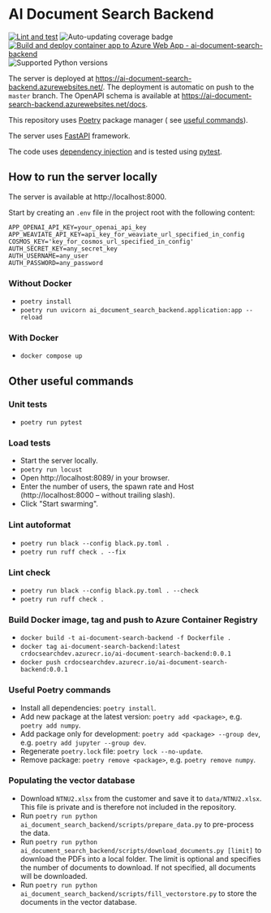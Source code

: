 # AI Document Search Backend

[![Lint and test](https://github.com/petr7555/ai-document-search-backend/actions/workflows/lint_and_test.yml/badge.svg)](https://github.com/petr7555/ai-document-search-backend/actions/workflows/lint_and_test.yml)
![Auto-updating coverage badge](https://img.shields.io/endpoint?url=https://gist.githubusercontent.com/petr7555/33a367226c0ebc77e2e059ec7e9204fb/raw/pytest-coverage-comment__master.json)
[![Build and deploy container app to Azure Web App - ai-document-search-backend](https://github.com/petr7555/ai-document-search-backend/actions/workflows/master_ai-document-search-backend.yml/badge.svg)](https://github.com/petr7555/ai-document-search-backend/actions/workflows/master_ai-document-search-backend.yml)
![Supported Python versions](https://img.shields.io/badge/Python-3.9%20%7C%203.10%20%7C%203.11-blue)

The server is deployed at https://ai-document-search-backend.azurewebsites.net/.
The deployment is automatic on push to the `master` branch.
The OpenAPI schema is available at https://ai-document-search-backend.azurewebsites.net/docs.

This repository uses [Poetry](https://python-poetry.org/) package manager (
see [useful commands](#useful-poetry-commands)).

The server uses [FastAPI](https://fastapi.tiangolo.com/tutorial/) framework.

The code uses [dependency injection](https://python-dependency-injector.ets-labs.org/examples/fastapi.html) and is
tested using [pytest](https://docs.pytest.org/en/stable/).

## How to run the server locally

The server is available at http://localhost:8000.

Start by creating an `.env` file in the project root with the following content:

```dotenv
APP_OPENAI_API_KEY=your_openai_api_key
APP_WEAVIATE_API_KEY=api_key_for_weaviate_url_specified_in_config
COSMOS_KEY='key_for_cosmos_url_specified_in_config'
AUTH_SECRET_KEY=any_secret_key
AUTH_USERNAME=any_user
AUTH_PASSWORD=any_password
```

### Without Docker

- `poetry install`
- `poetry run uvicorn ai_document_search_backend.application:app --reload`

### With Docker

- `docker compose up`

## Other useful commands

### Unit tests

- `poetry run pytest`

### Load tests

- Start the server locally.
- `poetry run locust`
- Open http://localhost:8089/ in your browser.
- Enter the number of users, the spawn rate and Host (http://localhost:8000 – without trailing slash).
- Click "Start swarming".

### Lint autoformat

- `poetry run black --config black.py.toml .`
- `poetry run ruff check . --fix`

### Lint check

- `poetry run black --config black.py.toml . --check`
- `poetry run ruff check .`

### Build Docker image, tag and push to Azure Container Registry

- `docker build -t ai-document-search-backend -f Dockerfile .`
- `docker tag ai-document-search-backend:latest crdocsearchdev.azurecr.io/ai-document-search-backend:0.0.1`
- `docker push crdocsearchdev.azurecr.io/ai-document-search-backend:0.0.1`

### Useful Poetry commands

- Install all dependencies: `poetry install`.
- Add new package at the latest version: `poetry add <package>`, e.g. `poetry add numpy`.
- Add package only for development: `poetry add <package> --group dev`, e.g. `poetry add jupyter --group dev`.
- Regenerate `poetry.lock` file: `poetry lock --no-update`.
- Remove package: `poetry remove <package>`, e.g. `poetry remove numpy`.

### Populating the vector database

- Download `NTNU2.xlsx` from the customer and save it to `data/NTNU2.xlsx`. This file is private and is therefore not
  included in the repository.
- Run `poetry run python ai_document_search_backend/scripts/prepare_data.py` to pre-process the data.
- Run `poetry run python ai_document_search_backend/scripts/download_documents.py [limit]` to download the PDFs into a
  local folder. The limit is optional and specifies the number of documents to download. If not specified, all documents
  will be downloaded.
- Run `poetry run python ai_document_search_backend/scripts/fill_vectorstore.py` to store the documents in the vector
  database.

